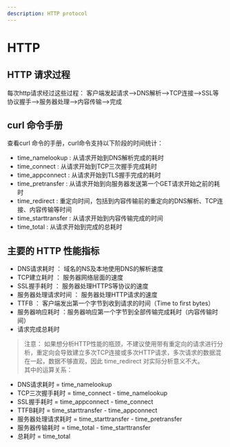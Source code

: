 ```yaml
---
description: HTTP protocol
---
```


# HTTP

## HTTP 请求过程
每次http请求经过这些过程： 客户端发起请求-->DNS解析-->TCP连接-->SSL等协议握手-->服务器处理-->内容传输-->完成


## curl 命令手册
查看curl 命令的手册，curl命令支持以下阶段的时间统计：
- time_namelookup : 从请求开始到DNS解析完成的耗时
- time_connect : 从请求开始到TCP三次握手完成耗时
- time_appconnect : 从请求开始到TLS握手完成的耗时
- time_pretransfer : 从请求开始到向服务器发送第一个GET请求开始之前的耗时
- time_redirect : 重定向时间，包括到内容传输前的重定向的DNS解析、TCP连接、内容传输等时间
- time_starttransfer : 从请求开始到内容传输完成的时间
- time_total : 从请求开始到完成的总耗时


## 主要的 HTTP 性能指标
- DNS请求耗时 ： 域名的NS及本地使用DNS的解析速度
- TCP建立耗时 ： 服务器网络层面的速度
- SSL握手耗时 ： 服务器处理HTTPS等协议的速度
- 服务器处理请求时间 ： 服务器处理HTTP请求的速度
- TTFB ： 客户端发出第一个字节到收到请求的时间（Time to first bytes）
- 服务器响应耗时 ：服务器响应第一个字节到全部传输完成耗时（内容传输时间）
- 请求完成总耗时

> 注意： 如果想分析HTTP性能的瓶颈，不建议使用带有重定向的请求进行分析，重定向会导致建立多次TCP连接或多次HTTP请求，多次请求的数据混在一起，数据不够直观，因此 time_redirect 对实际分析意义不大。<br />其中的运算关系：

- DNS请求耗时 = time_namelookup
- TCP三次握手耗时 = time_connect - time_namelookup
- SSL握手耗时 = time_appconnect - time_connect
- TTFB耗时 = time_starttransfer - time_appconnect
- 服务器处理请求耗时 = time_starttransfer - time_pretransfer
- 服务器传输耗时 = time_total - time_starttransfer
- 总耗时 = time_total
